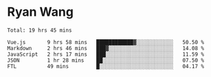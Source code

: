 # Ryan Wang

<!--START_SECTION:waka-->
```text
Total: 19 hrs 45 mins

Vue.js       9 hrs 58 mins   ████████████▓░░░░░░░░░░░░   50.50 % 
Markdown     2 hrs 46 mins   ███▓░░░░░░░░░░░░░░░░░░░░░   14.08 % 
JavaScript   2 hrs 17 mins   ███░░░░░░░░░░░░░░░░░░░░░░   11.59 % 
JSON         1 hr 28 mins    ██░░░░░░░░░░░░░░░░░░░░░░░   07.50 % 
FTL          49 mins         █░░░░░░░░░░░░░░░░░░░░░░░░   04.17 % 
```
<!--END_SECTION:waka-->

